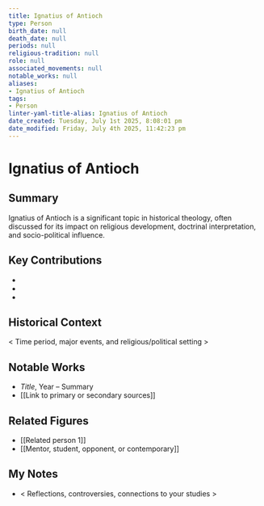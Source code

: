```yaml
---
title: Ignatius of Antioch
type: Person
birth_date: null
death_date: null
periods: null
religious-tradition: null
role: null
associated_movements: null
notable_works: null
aliases:
- Ignatius of Antioch
tags:
- Person
linter-yaml-title-alias: Ignatius of Antioch
date_created: Tuesday, July 1st 2025, 8:08:01 pm
date_modified: Friday, July 4th 2025, 11:42:23 pm
---
```


# Ignatius of Antioch

## Summary
Ignatius of Antioch is a significant topic in historical theology, often discussed for its impact on religious development, doctrinal interpretation, and socio-political influence.

## Key Contributions
- 
- 
- 

## Historical Context
< Time period, major events, and religious/political setting >

## Notable Works
- *Title*, Year – Summary
- [[Link to primary or secondary sources]]


## Related Figures
- [[Related person 1]]
- [[Mentor, student, opponent, or contemporary]]

## My Notes
- < Reflections, controversies, connections to your studies >
